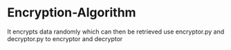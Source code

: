 # Encryption-Algorithm
It encrypts data randomly which can then be retrieved
use encryptor.py and decryptor.py to encryptor and decryptor
